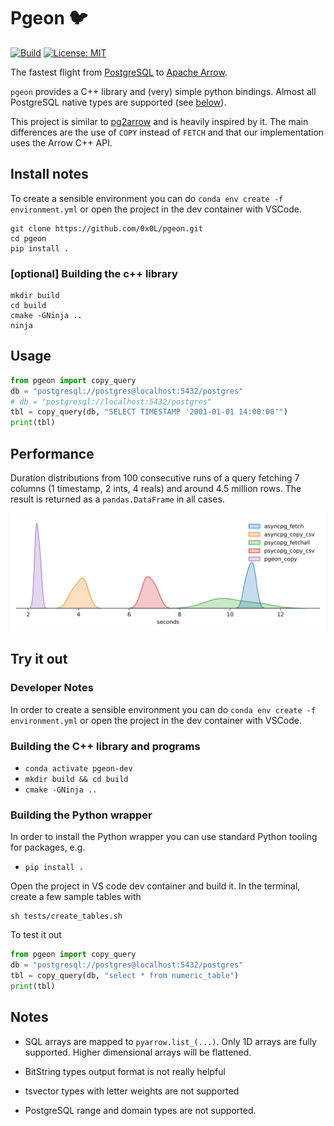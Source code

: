 # Pgeon 🐦

[![Build](https://github.com/0x0L/pgeon/actions/workflows/build.yml/badge.svg)](https://github.com/0x0L/pgeon/actions/workflows/build.yml)
[![License: MIT](https://img.shields.io/badge/License-MIT-yellow.svg)](https://github.com/0x0L/pgeon/blob/main/LICENSE)

The fastest flight from [PostgreSQL](https://www.postgresql.org/) to [Apache Arrow](https://arrow.apache.org/).

`pgeon` provides a C++ library and (very) simple python bindings. Almost all
PostgreSQL native types are supported (see [below](#notes)).

This project is similar to [pg2arrow](https://github.com/heterodb/pg2arrow) and is heavily inspired by it. The main differences are the use of `COPY` instead of `FETCH` and that our implementation uses the Arrow C++ API.

## Install notes

To create a sensible environment you can do `conda env create -f environment.yml` or open the project in the dev container with VSCode.

```shell
git clone https://github.com/0x0L/pgeon.git
cd pgeon
pip install .
```

### [optional] Building the c++ library

```shell
mkdir build
cd build
cmake -GNinja ..
ninja
```

## Usage

```python
from pgeon import copy_query
db = "postgresql://postgres@localhost:5432/postgres"
# db = "postgresql://localhost:5432/postgres"
tbl = copy_query(db, "SELECT TIMESTAMP '2001-01-01 14:00:00'")
print(tbl)
```

## Performance

Duration distributions from 100 consecutive runs of a query fetching 7 columns (1 timestamp, 2 ints, 4 reals) and around 4.5 million rows. The result is returned as a `pandas.DataFrame` in all cases.

![](benchmarks/minute_bars.svg)

## Try it out

### Developer Notes

In order to create a sensible environment you can do `conda env create -f environment.yml` or open the project in the dev container with VSCode.

### Building the C++ library and programs

- `conda activate pgeon-dev`
- `mkdir build && cd build`
- `cmake -GNinja ..`

### Building the Python wrapper

In order to install the Python wrapper you can use standard Python tooling for packages, e.g.

- `pip install .`

Open the project in VS code dev container and build it. In the terminal, create a few sample tables with

```shell
sh tests/create_tables.sh
```

To test it out

```python
from pgeon import copy_query
db = "postgresql://postgres@localhost:5432/postgres"
tbl = copy_query(db, "select * from numeric_table")
print(tbl)
```

## Notes

- SQL arrays are mapped to `pyarrow.list_(...)`. Only 1D arrays are fully supported. Higher dimensional arrays will be flattened.

- BitString types output format is not really helpful

- tsvector types with letter weights are not supported

- PostgreSQL range and domain types are not supported.
